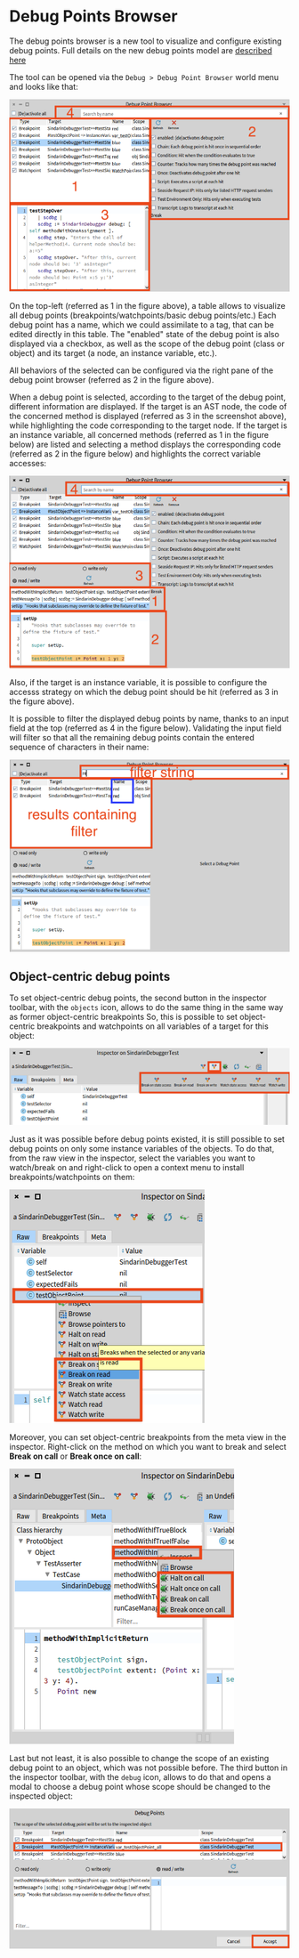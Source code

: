 # Debug Points Browser

The debug points browser is a new tool to visualize and configure existing debug points.
Full details on the new debug points model are [described here](../basics/debug-points.md)

The tool can be opened via the `Debug > Debug Point Browser` world menu and looks like that: 

![Opening Debug Point Browser via the World menu](./graphics/debug-points-browser.png)

On the top-left (referred as 1 in the figure above), a table allows to visualize all debug points (breakpoints/watchpoints/basic debug points/etc.)
Each debug point has a name, which we could assimilate to a tag, that can be edited directly in this table.
The "enabled" state of the debug point is also displayed via a checkbox, as well as the scope of the debug point (class or object) and its target (a node, an instance variable, etc.).

All behaviors of the selected can be configured via the right pane of the debug point browser (referred as 2 in the figure above).

When a debug point is selected, according to the target of the debug point, different information are displayed.
If the target is an AST node, the code of the concerned method is displayed (referred as 3 in the screenshot above), while highlighting the code corresponding to the target node.
If the target is an instance variable, all concerned methods (referred as 1 in the figure below) are listed and selecting a method displays the corresponding code (referred as 2 in the figure below) and highlights the correct variable accesses:

![Debug Point Browser with a selected debug point set on an instance variable](./graphics/debug-points-browser-variable.png)

Also, if the target is an instance variable, it is possible to configure the accesss strategy on which the debug point should be hit (referred as 3 in the figure above).

It is possible to filter the displayed debug points by name, thanks to an input field at the top (referred as 4 in the figure below). Validating the input field will filter so that all the remaining debug points contain the entered sequence of characters in their name:

![Filtering the displayed debug points by name, thanks to an input field](./graphics/debug-points-browser-filter-by-name.png)

## Object-centric debug points

To set object-centric debug points, the second button in the inspector toolbar, with the `objects` icon, allows to do the same thing in the same way as former object-centric breakpoints So, this is possible to set object-centric breakpoints and watchpoints on all variables of a target for this object:

![Popover button menu, suggesting to insall object-centric debug points for an object on all instance variables](./graphics/debug-points-object-centric-popover-button.png)

Just as it was possible before debug points existed, it is still possible to set debug points on only some instance variables of the objects.
To do that, from the raw view in the inspector, select the variables you want to watch/break on and right-click to open a context menu to install breakpoints/watchpoints on them:

![Context menu on an instance variable in the raw inspector, suggesting to install object-centric debug points for the selected variable only](./graphics/debug-points-object-centric-raw-context-menu.png)

Moreover, you can set object-centric breakpoints from the meta view in the inspector. Right-click on the method on which you want to break and select **Break on call** or **Break once on call**:

![Context menu on a method in the meta tab of the inspector, suggesting to install objec-centric debug points for the selected method](./graphics/debug-points-object-centric-break-on-call.png)

Last but not least, it is also possible to change the scope of an existing debug point to an object, which was not possible before.
The third button in the inspector toolbar, with the `debug` icon, allows to do that and opens a modal to choose a debug point whose scope should be changed to the inspected object:

![Modal opened to choose a debug point whose scope should be changed to the inspected object](./graphics/debug-points-set-object-centric-scope-modal.png)


